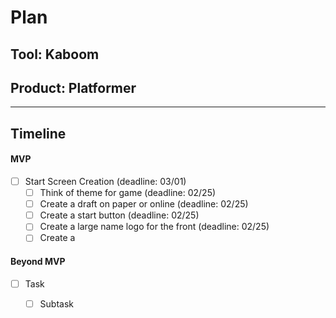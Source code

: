 # Plan 

## Tool: Kaboom
## Product: Platformer
 
--- 
 
## Timeline 
 
#### MVP 
 
- [ ] Start Screen Creation (deadline: 03/01)
  - [ ] Think of theme for game (deadline: 02/25)
  - [ ] Create a draft on paper or online (deadline: 02/25)
  - [ ] Create a start button (deadline: 02/25)
  - [ ] Create a large name logo for the front (deadline: 02/25)
  - [ ] Create a 
 
#### Beyond MVP 
 
- [ ] Task 
  - [ ] Subtask 

 
<!-- EXAMPLE

## Tool: APIs
## Product: Green Glass Door riddle app

## Timeline

### MVP

- [ ] Front-end
  - [x] Webpage to collect input from user (deadline: 4/15)
  - [ ] Webpage to display "yes, but a ___ can't" or "no, but a ___ can" (deadline: 5/1)
- [x] Back-end
  - [x] Use regex to test whether or not the word can go through the GGD (deadline: 3/1)
  - [x] Use the Twinword API to find related words (deadline: 3/15)
    - [ ] Iterate through the words until an opposite example can be found (deadline: 4/1)

#### Beyond MVP

- [ ] Use another API to make sure the opposite example is a noun
- [ ] Automate notification of API limit to make sure I don’t exceed free quota
- [ ] A multiple choice quizzer that will test the user’s knowledge of the solution

-->





<!-- DO NOT USE THIS YET

| Name | Glows | Grows |
| -------- | ------- | ------- |
|   |   |
|   |   |
|   |   |
|   |   |
|   |   |
|   |   |

-->
